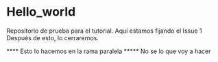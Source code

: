# Hello_world
Repositorio de prueba para el tutorial.
Aquí estamos fijando el Issue 1
Después de esto, lo cerraremos.

**** Esto lo hacemos en la rama paralela *****
No se lo que voy a hacer
